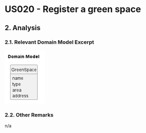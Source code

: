 # US020 - Register a green space

## 2. Analysis

### 2.1. Relevant Domain Model Excerpt

![Domain Model](svg/020-domain-model-Domain_Model.png)

### 2.2. Other Remarks

n/a